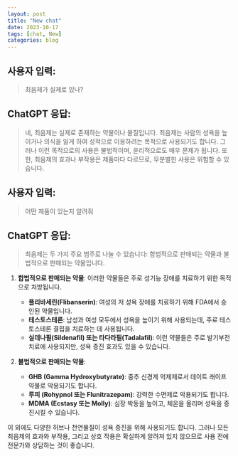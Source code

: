 ```yaml
---
layout: post
title: "New chat"
date: 2023-10-17
tags: [chat, New]
categories: blog
---
```


## 사용자 입력:
> 최음제가 실제로 있나?

## ChatGPT 응답:
> 네, 최음제는 실제로 존재하는 약물이나 물질입니다. 최음제는 사람의 성욕을 높이거나 의식을 잃게 하여 성적으로 이용하려는 목적으로 사용되기도 합니다. 그러나 이런 목적으로의 사용은 불법적이며, 윤리적으로도 매우 문제가 됩니다. 또한, 최음제의 효과나 부작용은 제품마다 다르므로, 무분별한 사용은 위험할 수 있습니다.

## 사용자 입력:
> 어떤 제품이 있는지 알려줘

## ChatGPT 응답:
> 최음제는 두 가지 주요 범주로 나눌 수 있습니다: 합법적으로 판매되는 약물과 불법적으로 판매되는 약물입니다.

1. **합법적으로 판매되는 약물**: 이러한 약물들은 주로 성기능 장애를 치료하기 위한 목적으로 처방됩니다.
   - **플리바세린(Flibanserin)**: 여성의 저 성욕 장애를 치료하기 위해 FDA에서 승인된 약물입니다.
   - **테스토스테론**: 남성과 여성 모두에서 성욕을 높이기 위해 사용되는데, 주로 테스토스테론 결핍을 치료하는 데 사용됩니다.
   - **실데나필(Sildenafil) 또는 타다라필(Tadalafil)**: 이런 약물들은 주로 발기부전 치료에 사용되지만, 성욕 증진 효과도 있을 수 있습니다.

2. **불법적으로 판매되는 약물**: 
   - **GHB (Gamma Hydroxybutyrate)**: 중추 신경계 억제제로서 데이트 래이프 약물로 악용되기도 합니다.
   - **루피 (Rohypnol 또는 Flunitrazepam)**: 강력한 수면제로 악용되기도 합니다.
   - **MDMA (Ecstasy 또는 Molly)**: 심장 박동을 높이고, 체온을 올리며 성욕을 증진시킬 수 있습니다. 

이 외에도 다양한 허브나 천연물질이 성욕 증진을 위해 사용되기도 합니다. 그러나 모든 최음제의 효과와 부작용, 그리고 상호 작용은 확실하게 알려져 있지 않으므로 사용 전에 전문가와 상담하는 것이 좋습니다.

